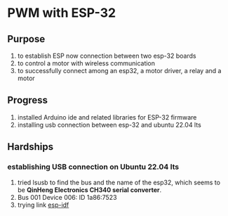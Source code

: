 # PWM with ESP-32

## Purpose
1. to establish ESP now connection between two esp-32 boards
2. to control a motor with wireless communication
3. to successfully connect among an esp32, a motor driver, a relay and a motor

## Progress
1. installed Arduino ide and related libraries for ESP-32 firmware
2. installing usb connection between esp-32 and ubuntu 22.04 lts

## Hardships
### establishing USB connection on Ubuntu 22.04 lts
1. tried lsusb to find the bus and the name of the esp32, which seems to be **QinHeng Electronics CH340 serial converter**.
2. Bus 001 Device 006: ID 1a86:7523
3. trying link [esp-idf](https://docs.espressif.com/projects/esp-idf/en/stable/esp32/get-started/linux-macos-setup.html)
